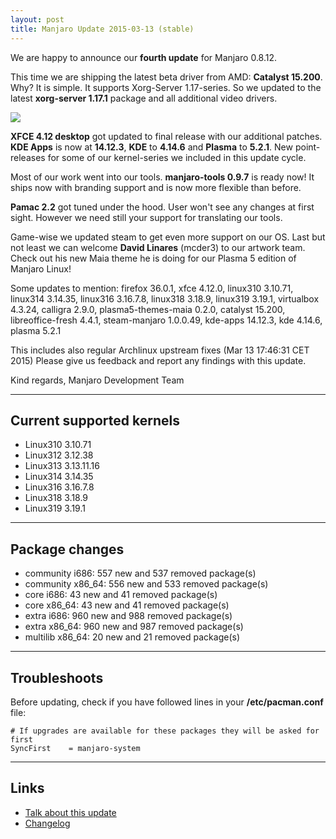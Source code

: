 ```yaml
---
layout: post
title: Manjaro Update 2015-03-13 (stable)
---
```


We are happy to announce our **fourth update** for Manjaro 0.8.12.

This time we are shipping the latest beta driver from AMD: **Catalyst 15.200**. Why? It is simple. It supports Xorg-Server 1.17-series. So we updated to the latest **xorg-server 1.17.1** package and all additional video drivers.

<img src="http://cdn.xfce.org/frontpage/slider-desktop.jpg">

**XFCE 4.12 desktop** got updated to final release with our additional patches. **KDE Apps** is now at **14.12.3**, **KDE** to **4.14.6** and **Plasma** to **5.2.1**. New point-releases for some of our kernel-series we included in this update cycle.

Most of our work went into our tools. **manjaro-tools 0.9.7** is ready now! It ships now with branding support and is now more flexible than before.

**Pamac 2.2** got tuned under the hood. User won't see any changes at first sight. However we need still your support for translating our tools.

Game-wise we updated steam to get even more support on our OS. Last but not least we can welcome **David Linares** (mcder3) to our artwork team. Check out his new Maia theme he is doing for our Plasma 5 edition of Manjaro Linux!

Some updates to mention: firefox 36.0.1, xfce 4.12.0, linux310 3.10.71, linux314 3.14.35, linux316 3.16.7.8, linux318 3.18.9, linux319 3.19.1, virtualbox 4.3.24, calligra 2.9.0, plasma5-themes-maia 0.2.0, catalyst 15.200, libreoffice-fresh 4.4.1, steam-manjaro 1.0.0.49, kde-apps 14.12.3, kde 4.14.6, plasma 5.2.1

This includes also regular Archlinux upstream fixes (Mar 13 17:46:31 CET 2015) Please give us feedback and report any findings with this update.

Kind regards,
Manjaro Development Team

----

## Current supported kernels

* Linux310 3.10.71
* Linux312 3.12.38
* Linux313 3.13.11.16
* Linux314 3.14.35
* Linux316 3.16.7.8
* Linux318 3.18.9
* Linux319 3.19.1

----

## Package changes

* community i686:  557 new and 537 removed package(s)
* community x86_64:  556 new and 533 removed package(s)
* core i686:  43 new and 41 removed package(s)
* core x86_64:  43 new and 41 removed package(s)
* extra i686:  960 new and 988 removed package(s)
* extra x86_64:  960 new and 987 removed package(s)
* multilib x86_64:  20 new and 21 removed package(s)

----

## Troubleshoots

Before updating, check if you have followed lines in your **/etc/pacman.conf** file:

    # If upgrades are available for these packages they will be asked for first
    SyncFirst    = manjaro-system

----

## Links

* [Talk about this update](https://forum.manjaro.org/index.php?topic=21275.0)
* [Changelog](https://lists.manjaro.org/pipermail/manjaro-packages/Week-of-Mon-20150309/002826.html)
